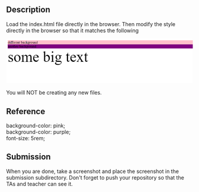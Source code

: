 ## Description

Load the index.html file directly in the browser. Then modify the style directly in the browser so that it matches the following

![goal](screenshot.png)

You will NOT be creating any new files.

## Reference

background-color: pink;  
background-color: purple;  
font-size: 5rem;

## Submission

When you are done, take a screenshot and place the screenshot in the submission subdirectory. Don't forget to push your repository so that the TAs and teacher can see it.

